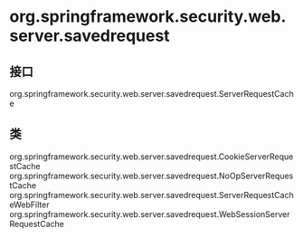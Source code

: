 # org.springframework.security.web.server.savedrequest

## 接口

org.springframework.security.web.server.savedrequest.ServerRequestCache

## 类

org.springframework.security.web.server.savedrequest.CookieServerRequestCache
org.springframework.security.web.server.savedrequest.NoOpServerRequestCache
org.springframework.security.web.server.savedrequest.ServerRequestCacheWebFilter
org.springframework.security.web.server.savedrequest.WebSessionServerRequestCache




